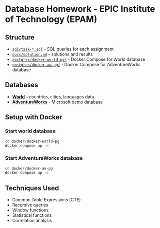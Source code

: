 # Database Homework - EPIC Institute of Technology (EPAM)

## Structure

- [`sql/task-*.sql`](./sql/task-*.sql) - SQL queries for each assignment
- [`docs/solution.md`](./docs/solution.md) - solutions and results
- [`postgres/docker-world-pg/`](./postgres/docker-world-pg/docker-compose.yml) - Docker Compose for World database
- [`postgres/docker-aw-pg/`](./postgres/docker-aw-pg/docker-compose.yml) - Docker Compose for AdventureWorks database

## Databases

- **[World](./docker/docker-world-pg/)** - countries, cities, languages data
- **[AdventureWorks](./docker/docker-aw-pg/)** - Microsoft demo database

## Setup with Docker

### Start world database

```bash
cd docker/docker-world-pg
docker compose up -d
```

### Start AdventureWorks database

```bash
cd docker/docker-aw-pg
docker compose up -d
```

## Techniques Used

- Common Table Expressions (CTE)
- Recursive queries
- Window functions
- Statistical functions
- Correlation analysis

